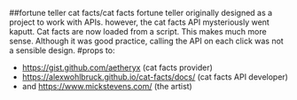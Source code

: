 ##fortune teller cat facts/cat facts fortune teller
originally designed as a project to work with APIs. however, the cat facts API mysteriously went kaputt. Cat facts are now loaded from a script. This makes much more sense. Although it was good practice, calling the API on each click was not a sensible design.
#props to:
- https://gist.github.com/aetheryx (cat facts provider)
- https://alexwohlbruck.github.io/cat-facts/docs/ (cat facts API developer)
- and https://www.mickstevens.com/ (the artist)
